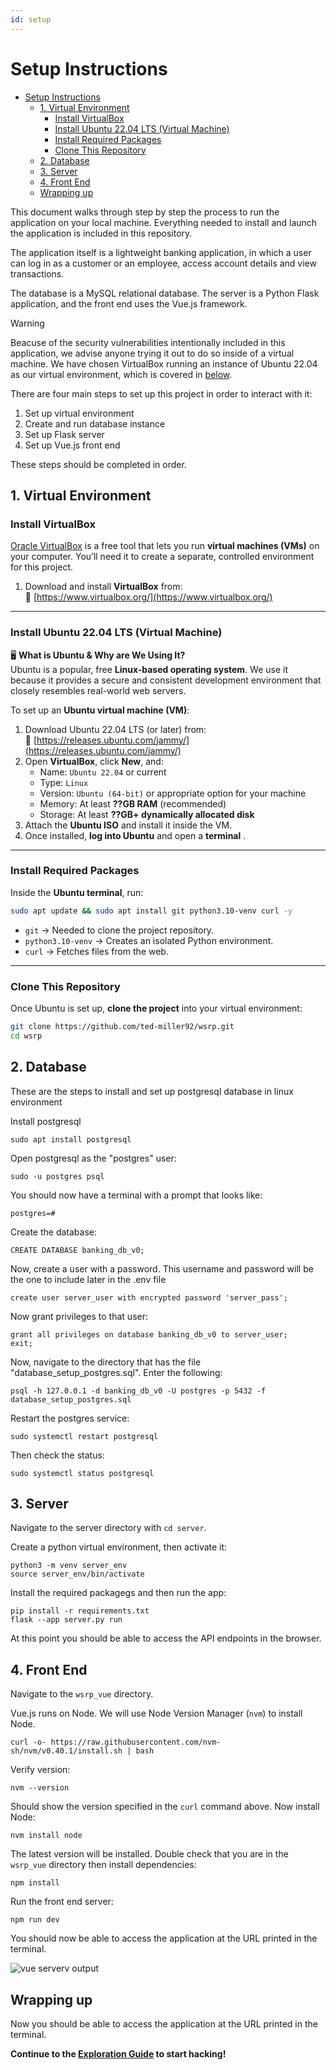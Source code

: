 ```yaml
---
id: setup
---
```


# Setup Instructions

- [Setup Instructions](#setup-instructions)
  - [1. Virtual Environment](#1-virtual-environment)
    - [Install VirtualBox](#install-virtualbox)
    - [Install Ubuntu 22.04 LTS (Virtual Machine)](#install-ubuntu-2204-lts-virtual-machine)
    - [Install Required Packages](#install-required-packages)
    - [Clone This Repository](#clone-this-repository)
  - [2. Database](#2-database)
  - [3. Server](#3-server)
  - [4. Front End](#4-front-end)
  - [Wrapping up](#wrapping-up)

This document walks through step by step the process to run the application on your local machine. Everything needed to install and launch the application is included in this repository. 

The application itself is a lightweight banking application, in which a user can log in as a customer or an employee, access account details and view transactions. 

The database is a MySQL relational database. The server is a Python Flask application, and the front end uses the Vue.js framework. 

> [!WARNING]
> Beacuse of the security vulnerabilities intentionally included in this application, we advise anyone trying it out to do so inside of a virtual machine. We have chosen VirtualBox running an instance of Ubuntu 22.04 as our virtual environment, which is covered in [below](#virtual-environment).

There are four main steps to set up this project in order to interact with it:

1. Set up virtual environment
2. Create and run database instance
3. Set up Flask server
4. Set up Vue.js front end

These steps should be completed in order. 

## 1. Virtual Environment

### Install VirtualBox

[Oracle VirtualBox](https://www.virtualbox.org/) is a free tool that lets you run **virtual machines (VMs)** on your computer. You’ll need it to create a separate, controlled environment for this project.

1. Download and install **VirtualBox** from:  
   🔗 [https://www.virtualbox.org/](https://www.virtualbox.org/)

---

### Install Ubuntu 22.04 LTS (Virtual Machine)

🖥 **What is Ubuntu & Why are We Using It?**  
Ubuntu is a popular, free **Linux-based operating system**. We use it because it provides a secure and consistent development environment that closely resembles real-world web servers.

To set up an **Ubuntu virtual machine (VM)**:

1. Download Ubuntu 22.04 LTS (or later) from:  
   🔗 [https://releases.ubuntu.com/jammy/](https://releases.ubuntu.com/jammy/)
2. Open **VirtualBox**, click **New**, and:
   - Name: `Ubuntu 22.04` or current
   - Type: `Linux`
   - Version: `Ubuntu (64-bit)` or appropriate option for your machine
   - Memory: At least **??GB RAM** (recommended)
   - Storage: At least **??GB+ dynamically allocated disk**
3. Attach the **Ubuntu ISO** and install it inside the VM.
4. Once installed, **log into Ubuntu** and open a **terminal** .

---

### Install Required Packages

Inside the **Ubuntu terminal**, run:

```bash
sudo apt update && sudo apt install git python3.10-venv curl -y
```

- `git` → Needed to clone the project repository.
- `python3.10-venv` → Creates an isolated Python environment.
- `curl` → Fetches files from the web.

---

### Clone This Repository

Once Ubuntu is set up, **clone the project** into your virtual environment:

```bash
git clone https://github.com/ted-miller92/wsrp.git
cd wsrp
```

## 2. Database

These are the steps to install and set up postgresql database in linux environment

Install postgresql

```sudo apt install postgresql```

Open postgresql as the "postgres" user: 

```sudo -u postgres psql ```

You should now have a terminal with a prompt that looks like:

```postgres=#```

Create the database:

```CREATE DATABASE banking_db_v0;```

Now, create a user with a password. This username and password will be the one to include later in the .env file 

```create user server_user with encrypted password 'server_pass';```

Now grant privileges to that user: 

```
grant all privileges on database banking_db_v0 to server_user;
exit;
```

Now, navigate to the directory that has the file "database_setup_postgres.sql". Enter the following:

```psql -h 127.0.0.1 -d banking_db_v0 -U postgres -p 5432 -f database_setup_postgres.sql```

Restart the postgres service:

```sudo systemctl restart postgresql```

Then check the status:

```sudo systemctl status postgresql```

## 3. Server

Navigate to the server directory with `cd server`.

Create a python virtual environment, then activate it:

```
python3 -m venv server_env
source server_env/bin/activate
```
Install the required packagegs and then run the app:

```
pip install -r requirements.txt
flask --app server.py run
```

At this point you should be able to access the API endpoints in the browser. 

## 4. Front End

Navigate to the `wsrp_vue` directory.

Vue.js runs on Node. We will use Node Version Manager (`nvm`) to install Node. 

```curl -o- https://raw.githubusercontent.com/nvm-sh/nvm/v0.40.1/install.sh | bash```

Verify version:

```nvm --version```

Should show the version specified in the `curl` command above. Now install Node:

```nvm install node```

The latest version will be installed. Double check that you are in the `wsrp_vue` directory then install dependencies:

```npm install```

Run the front end server:

```npm run dev```

You should now be able to access the application at the URL printed in the terminal. 

![vue serverv output](./images/vue_output.png)

## Wrapping up

Now you should be able to access the application at the URL printed in the terminal. 

**Continue to the [Exploration Guide](exploration_guide.md) to start hacking!**
